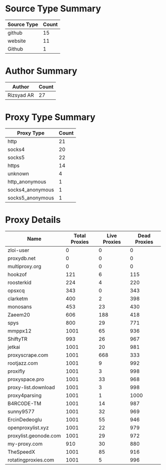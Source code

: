 # Source Type Summary

| Source Type | Count |
|-------------|-------|
| github | 15 |
| website | 11 |
| Github | 1 |


# Author Summary

| Author | Count |
|--------|-------|
| Rizsyad AR | 27 |


# Proxy Type Summary

| Proxy Type | Count |
|------------|-------|
| http | 21 |
| socks4 | 20 |
| socks5 | 22 |
| https | 14 |
| unknown | 4 |
| http_anonymous | 1 |
| socks4_anonymous | 1 |
| socks5_anonymous | 1 |


# Proxy Details

| Name | Total Proxies | Live Proxies | Dead Proxies |
|------|---------------|--------------|---------------|
| zloi-user | 0 | 0 | 0 |
| proxydb.net | 0 | 0 | 0 |
| multiproxy.org | 0 | 0 | 0 |
| hookzof | 121 | 6 | 115 |
| roosterkid | 224 | 4 | 220 |
| opsxcq | 343 | 0 | 343 |
| clarketm | 400 | 2 | 398 |
| monosans | 453 | 23 | 430 |
| Zaeem20 | 606 | 188 | 418 |
| spys | 800 | 29 | 771 |
| mmppx12 | 1001 | 65 | 936 |
| ShiftyTR | 993 | 26 | 967 |
| jetkai | 1001 | 20 | 981 |
| proxyscrape.com | 1001 | 668 | 333 |
| rootjazz.com | 1001 | 9 | 992 |
| proxifly | 1001 | 3 | 998 |
| proxyspace.pro | 1001 | 33 | 968 |
| proxy-list.download | 1001 | 3 | 998 |
| proxy4parsing | 1001 | 1 | 1000 |
| B4RC0DE-TM | 1001 | 14 | 987 |
| sunny9577 | 1001 | 32 | 969 |
| ErcinDedeoglu | 1001 | 55 | 946 |
| openproxylist.xyz | 1001 | 22 | 979 |
| proxylist.geonode.com | 1001 | 29 | 972 |
| my-proxy.com | 910 | 30 | 880 |
| TheSpeedX | 1001 | 85 | 916 |
| rotatingproxies.com | 1001 | 5 | 996 |
